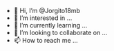 - 👋 Hi, I’m @Jorgito18mb
- 👀 I’m interested in ...
- 🌱 I’m currently learning ...
- 💞️ I’m looking to collaborate on ...
- 📫 How to reach me ...

<!---
Jorgito18mb/Jorgito18mb is a ✨ special ✨ repository because its `README.md` (this file) appears on your GitHub profile.
You can click the Preview link to take a look at your changes.
--->
